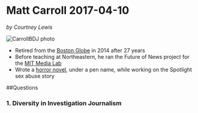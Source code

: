 # Matt Carroll 2017-04-10

*by Courtney Lewis*

![CarrollBDJ photo](http://images.huffingtonpost.com/2016-03-01-1456856291-1539353-CARROLLSPOTLIGHT_original.jpg)
- Retired from the [Boston Globe](https://www.bostonglobe.com/) in 2014 after 27 years
- Before teaching at Northeastern, he ran the Future of News project for the [MIT Media Lab](https://www.media.mit.edu/)
- Wrote a [horror novel](https://cdn-images-1.medium.com/max/800/1*AQOzBmDok5Zg3JyTRdctDw.png), under a pen name, while working on the Spotlight sex abuse story

##Questions

### 1. Diversity in Investigation Journalism
